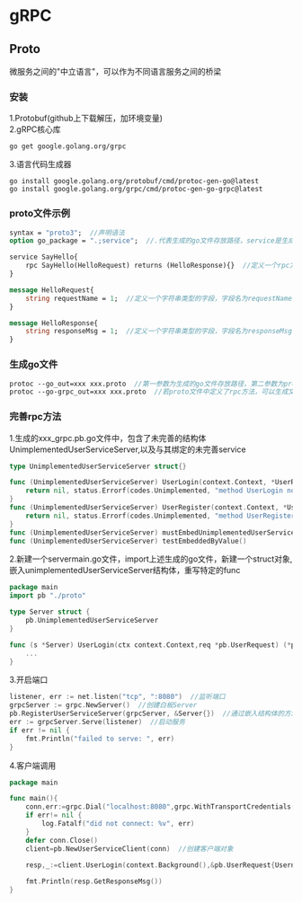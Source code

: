 # gRPC
## Proto
微服务之间的"中立语言"，可以作为不同语言服务之间的桥梁

### 安装
1.Protobuf(github上下载解压，加环境变量)  
2.gRPC核心库
```
go get google.golang.org/grpc
```
3.语言代码生成器
```
go install google.golang.org/protobuf/cmd/protoc-gen-go@latest
go install google.golang.org/grpc/cmd/protoc-gen-go-grpc@latest
```
### proto文件示例
```proto
syntax = "proto3";  //声明语法
option go_package = ".;service";  //.代表生成的go文件存放路径，service是生成的go文件的包名

service SayHello{
    rpc SayHello(HelloRequest) returns (HelloResponse){}  //定义一个rpc方法，方法名为SayHello，请求参数类型为HelloRequest，返回类型为HelloResponse
}

message HelloRequest{
    string requestName = 1;  //定义一个字符串类型的字段，字段名为requestName，序号为1
}

message HelloResponse{
    string responseMsg = 1;  //定义一个字符串类型的字段，字段名为responseMsg，序号为1
}
```
### 生成go文件
```proto
protoc --go_out=xxx xxx.proto  //第一参数为生成的go文件存放路径，第二参数为proto文件路径
protoc --go-grpc_out=xxx xxx.proto  //若proto文件中定义了rpc方法，可以生成文件
```

### 完善rpc方法
1.生成的xxx_grpc.pb.go文件中，包含了未完善的结构体UnimplementedUserServiceServer,以及与其绑定的未完善service
```go
type UnimplementedUserServiceServer struct{}

func (UnimplementedUserServiceServer) UserLogin(context.Context, *UserRequest) (*UserDetailResponse, error) {
	return nil, status.Errorf(codes.Unimplemented, "method UserLogin not implemented")
}
func (UnimplementedUserServiceServer) UserRegister(context.Context, *UserRequest) (*UserDetailResponse, error) {
	return nil, status.Errorf(codes.Unimplemented, "method UserRegister not implemented")
}
func (UnimplementedUserServiceServer) mustEmbedUnimplementedUserServiceServer() {}
func (UnimplementedUserServiceServer) testEmbeddedByValue()                     {}
```
2.新建一个servermain.go文件，import上述生成的go文件，新建一个struct对象,嵌入unimplementedUserServiceServer结构体，重写特定的func
```go
package main
import pb "./proto"

type Server struct {
    pb.UnimplementedUserServiceServer
}

func (s *Server) UserLogin(ctx context.Context,req *pb.UserRequest) (*pb.UserDetailResponse, error) {
	...
}
```
3.开启端口
```go
listener, err := net.listen("tcp", ":8080")  //监听端口
grpcServer := grpc.NewServer()  //创建白板Server
pb.RegisterUserServiceServer(grpcServer, &Server{})  //通过嵌入结构体的方法注册服务
err := grpcServer.Serve(listener)  //启动服务
if err != nil {
    fmt.Println("failed to serve: ", err)
}
```
4.客户端调用
```go
package main

func main(){
    conn,err:=grpc.Dial("localhost:8080",grpc.WithTransportCredentials(insecure.NewCredentials()))  //参数一：服务端口，参数二：加密和认证，这里采用空模板
    if err!= nil {
        log.Fatalf("did not connect: %v", err)
    }
    defer conn.Close()
    client=pb.NewUserServiceClient(conn)  //创建客户端对象

    resp,_:=client.UserLogin(context.Background(),&pb.UserRequest{Username:"liuha",Password:"123456"})
    
    fmt.Println(resp.GetResponseMsg())
}
```